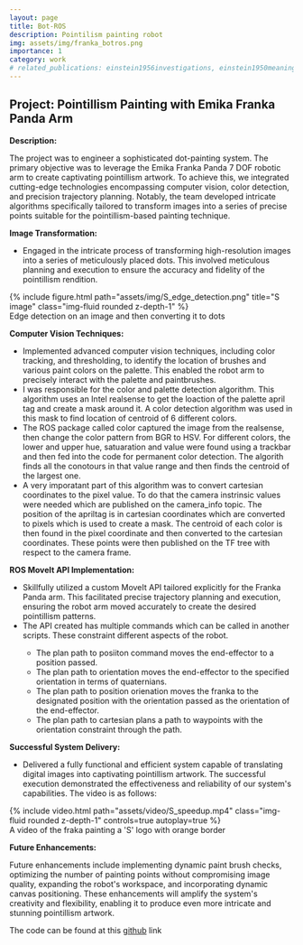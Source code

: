 ```yaml
---
layout: page
title: Bot-ROS
description: Pointilism painting robot
img: assets/img/franka_botros.png
importance: 1
category: work
# related_publications: einstein1956investigations, einstein1950meaning
---
```


## Project: Pointillism Painting with Emika Franka Panda Arm

**Description:**

The project was to engineer a sophisticated dot-painting system. The primary objective was to leverage the Emika Franka Panda 7 DOF robotic arm to create captivating pointillism artwork. To achieve this, we integrated cutting-edge technologies encompassing computer vision, color detection, and precision trajectory planning. Notably, the team developed intricate algorithms specifically tailored to transform images into a series of precise points suitable for the pointillism-based painting technique.

**Image Transformation:**
   - Engaged in the intricate process of transforming high-resolution images into a series of meticulously placed dots. This involved meticulous planning and execution to ensure the accuracy and fidelity of the pointillism rendition.

<div class="row">
    <div class="col-sm mt-3 mt-md-0">
        {% include figure.html path="assets/img/S_edge_detection.png" title="S image" class="img-fluid rounded z-depth-1" %}
    </div>
</div>
<div class="caption">
    Edge detection on an image and then converting it to dots
</div>

**Computer Vision Techniques:**
   - Implemented advanced computer vision techniques, including color tracking, and thresholding, to identify the location of brushes and various paint colors on the palette. This enabled the robot arm to precisely interact with the palette and paintbrushes.
   - I was responsible for the color and palette detection algorithm. This algorithm uses an Intel realsense to get the loaction of the palette april tag and create a mask around it. A color detection algorithm was used in this mask to find location of centroid of 6 different colors.
   - The ROS package called color captured the image from the realsense, then change the color pattern from BGR to HSV. For different colors, the lower and upper hue, satuaration and value were found using a trackbar and then fed into the code for permanent color detection. The algorith finds all the conotours in that value range and then finds the centroid of the largest one. 
   - A very imporatant part of this algorithm was to convert cartesian coordinates to the pixel value. To do that the camera instrinsic values were needed which are published on the camera_info topic. The position of the apriltag is in cartesian coordinates which are converted to pixels which is used to create a mask. The centroid of each color is then found in the pixel coordinate and then converted to the cartesian coordinates. These points were then published on the TF tree with respect to the camera frame. 

**ROS MoveIt API Implementation:**
   - Skillfully utilized a custom MoveIt API tailored explicitly for the Franka Panda arm. This facilitated precise trajectory planning and execution, ensuring the robot arm moved accurately to create the desired pointillism patterns.
   - The API created has multiple commands which can be called in another scripts. These constraint different aspects of the robot. 
<ul>
<ul>
<li>The plan path to posiiton command moves the end-effector to a position passed.</li>
<li>The plan path to orientation moves the end-effector to the specified orientation in terms of quaternians.</li>
<li>The plan path to position orienation moves the franka to the designated position with the orientation passed as the orientation of the end-effector.</li>
<li>The plan path to cartesian plans a path to waypoints with the orientation constraint through the path.</li>
</ul>
</ul>

**Successful System Delivery:**
   - Delivered a fully functional and efficient system capable of translating digital images into captivating pointillism artwork. The successful execution demonstrated the effectiveness and reliability of our system's capabilities. The video is as follows:

<div class="row">
    <div class="col-sm mt-3 mt-md-0">
        {% include video.html path="assets/video/S_speedup.mp4" class="img-fluid rounded z-depth-1" controls=true autoplay=true %}
    </div>
</div>

<div class="caption">
    A video of the fraka painting a 'S' logo with orange border
</div>

**Future Enhancements:**

Future enhancements include implementing dynamic paint brush checks, optimizing the number of painting points without compromising image quality, expanding the robot's workspace, and incorporating dynamic canvas positioning. These enhancements will amplify the system's creativity and flexibility, enabling it to produce even more intricate and stunning pointillism artwork.


The code can be found at this [github](https://github.com/ME495-EmbeddedSystems/final-project-Group5) link 
